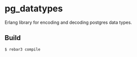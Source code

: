pg_datatypes
=====

Erlang library for encoding and decoding postgres data types.

Build
-----

    $ rebar3 compile
